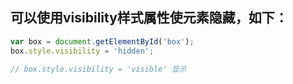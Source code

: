 ## 可以使用visibility样式属性使元素隐藏，如下：
```javascript
var box = document.getElementById('box');
box.style.visibility = 'hidden';

// box.style.visibility = 'visible' 显示
```
